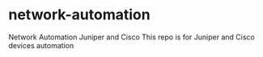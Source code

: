 # network-automation
Network Automation Juniper and Cisco
This repo is for Juniper and Cisco devices automation
